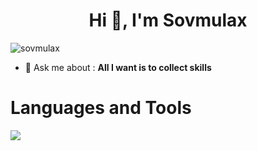 <h1 align="center">Hi 👀, I'm Sovmulax</h1>
<img src="https://komarev.com/ghpvc/?username=sovmulax&label=Profile%20views&color=0e75b6&style=flat" alt="sovmulax" />

- 💬 Ask me about : **All I want is to collect skills**

# Languages and Tools

<img src="https://skillicons.dev/icons?i=bootstrap,css,html,vue,js,nuxtjs,figma,xd,git,github,githubactions,nodejs,express,php,laravel,mongodb,firebase,mysql,sqlite,androidstudio,flutter,dart,python,c,linux,vscode,linkedin,devto,discord,ai,linux&perline=12">

